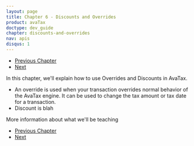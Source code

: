 ```yaml
---
layout: page
title: Chapter 6 - Discounts and Overrides
product: avaTax
doctype: dev_guide
chapter: discounts-and-overrides
nav: apis
disqus: 1
---
```


<ul class="pager">
  <li class="previous"><a href="/avatax/dev-guide/product-taxability/"><i class="glyphicon glyphicon-chevron-left"></i>Previous Chapter</a></li>
  <li class="next"><a href="/avatax/dev-guide/discounts-and-overrides/overrides/">Next<i class="glyphicon glyphicon-chevron-right"></i></a></li>
</ul>
In this chapter, we'll explain how to use Overrides and Discounts in AvaTax.  
<ul class="dev-guide-list">
  <li>An override is used when your transaction overrides normal behavior of the AvaTax engine.  It can be used to change the tax amount or tax date for a transaction.</li>
  <li>Discount is blah</li>
</ul>
More information about what we'll be teaching

<ul class="pager">
  <li class="previous"><a href="/avatax/dev-guide/product-taxability/"><i class="glyphicon glyphicon-chevron-left"></i>Previous Chapter</a></li>
  <li class="next"><a href="/avatax/dev-guide/discounts-and-overrides/overrides/">Next<i class="glyphicon glyphicon-chevron-right"></i></a></li>
</ul>